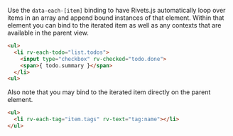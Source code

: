 Use the `data-each-[item]` binding to have Rivets.js automatically loop over items in an array and append bound instances of that element. Within that element you can bind to the iterated item as well as any contexts that are available in the parent view.

```html
<ul>
  <li rv-each-todo="list.todos">
    <input type="checkbox" rv-checked="todo.done">
    <span>{ todo.summary }</span>
  </li>
<ul>
```

Also note that you may bind to the iterated item directly on the parent element.

```html
<ul>
  <li rv-each-tag="item.tags" rv-text="tag:name"></li>
</ul>
```
